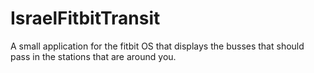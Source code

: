 # IsraelFitbitTransit
A small application for the fitbit OS that displays the busses that should pass in the stations that are around you.
